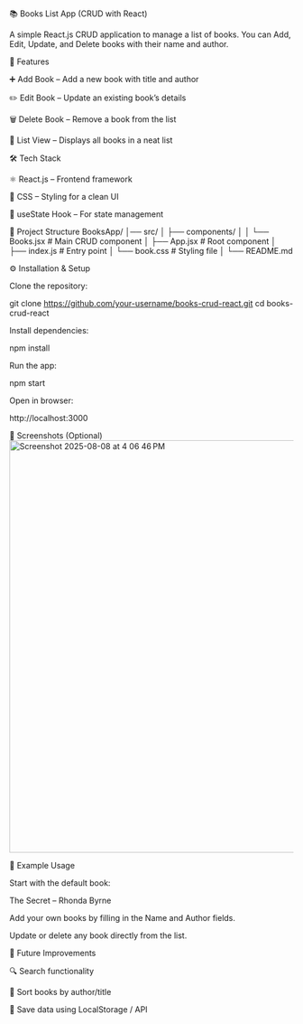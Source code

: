 📚 Books List App (CRUD with React)

A simple React.js CRUD application to manage a list of books.
You can Add, Edit, Update, and Delete books with their name and author.

🚀 Features

➕ Add Book – Add a new book with title and author

✏️ Edit Book – Update an existing book’s details

🗑️ Delete Book – Remove a book from the list

📜 List View – Displays all books in a neat list

🛠️ Tech Stack

⚛️ React.js – Frontend framework

🎨 CSS – Styling for a clean UI

🔄 useState Hook – For state management

📂 Project Structure
BooksApp/
│── src/
│   ├── components/
│   │   └── Books.jsx     # Main CRUD component
│   ├── App.jsx           # Root component
│   ├── index.js          # Entry point
│   └── book.css          # Styling file
│
└── README.md

⚙️ Installation & Setup

Clone the repository:

git clone https://github.com/your-username/books-crud-react.git
cd books-crud-react


Install dependencies:

npm install


Run the app:

npm start


Open in browser:

http://localhost:3000

📸 Screenshots (Optional)
<img width="764" height="730" alt="Screenshot 2025-08-08 at 4 06 46 PM" src="https://github.com/user-attachments/assets/9c7a7468-a6a0-4040-8a8f-6daeb215f41a" />



📝 Example Usage

Start with the default book:

The Secret – Rhonda Byrne


Add your own books by filling in the Name and Author fields.

Update or delete any book directly from the list.

🌟 Future Improvements

🔍 Search functionality

📌 Sort books by author/title

💾 Save data using LocalStorage / API
